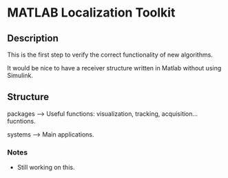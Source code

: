 # MATLAB Localization Toolkit
## Description

This is the first step to verify the correct functionality of new algorithms. 

It would be nice to have a receiver structure written in Matlab without using Simulink. 

## Structure

packages --> Useful functions: visualization, tracking, acquisition... fucntions.

systems --> Main applications.

### Notes

* Still working on this.